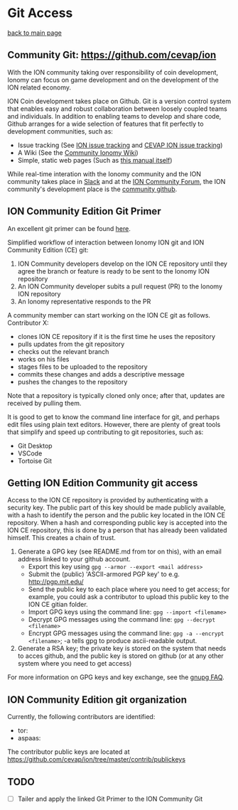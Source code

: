 # Git Access

[back to main page](README.md)

## Community Git: https://github.com/cevap/ion

With the ION community taking over responsibility of coin development, Ionomy can focus on game development and on the development of the ION related economy.

ION Coin development takes place on Github. Git is a version control system that enables easy and robust collaboration between loosely coupled teams and individuals. 
In addition to enabling teams to develop and share code, Github arranges for a wide selection of features that fit perfectly to development communities, such as:
- Issue tracking (See [ION issue tracking](https://github.com/ionomy/ion/issues) and [CEVAP ION issue tracking](https://github.com/cevap/ion/issues))
- A Wiki (See the [Community Ionomy Wiki](https://github.com/cevap/ion/wiki))
- Simple, static web pages (Such as [this manual itself](https://cevap.github.io/doc/))

While real-time interation with the Ionomy community and the ION community takes place in [Slack](https://ionomy.slack.com/) and at the [ION Community Forum](https://ion.community/), the ION community's development place is the [community github](https://github.com/cevap/ion).

## ION Community Edition Git Primer

An excellent git primer can be found [here](https://dont-be-afraid-to-commit.readthedocs.io/en/latest/).

Simplified workflow of interaction between Ionomy ION git and ION Community Edition (CE) git:
1. ION Community developers develop on the ION CE repository until they agree the branch or feature is ready to be sent to the Ionomy ION repository
2. An ION Community developer subits a pull request (PR) to the Ionomy ION repository
3. An Ionomy representative responds to the PR

A community member can start working on the ION CE git as follows. Contributor X:
- clones ION CE repository if it is the first time he uses the repository
- pulls updates from the git repository
- checks out the relevant branch
- works on his files
- stages files to be uploaded to the repository
- commits these changes and adds a descriptive message
- pushes the changes to the repository

Note that a repository is typically cloned only once; after that, updates are received by pulling them.

It is good to get to know the command line interface for git, and perhaps edit files using plain text editors. However, there are plenty of great tools that simplify and speed up contributing to git repositories, such as:
- Git Desktop
- VSCode
- Tortoise Git

## Getting ION Edition Community git access

Access to the ION CE repository is provided by authenticating with a security key. 
The public part of this key should be made publicly available, with a hash to identify the person and the public key located in the ION CE repository. When a hash and corresponding public key is accepted into the ION CE repository, this is done by a person that has already been validated himself. This creates a chain of trust.

1. Generate a GPG key (see README.md from tor on this), with an email address linked to your github account. 
    - Export this key using `gpg --armor --export <mail address>`
    - Submit the (public) 'ASCII-armored PGP key' to e.g. http://pgp.mit.edu/
    - Send the public key to each place where you need to get access; for example, you could ask a contributor to upload this public key to the ION CE gitian folder.
    - Import GPG keys using the command line: `gpg --import <filemame>`
    - Decrypt GPG messages using the command line: `gpg --decrypt <filename>`
    - Encrypt GPG messages using the command line: `gpg -a --encrypt <filename>`; -a tells gpg to produce ascii-readable output.
2. Generate a RSA key; the private key is stored on the system that needs to acces github, and the public key is stored on github (or at any other system where you need to get access)

For more information on GPG keys and key exchange, see the [gnupg FAQ](https://www.gnupg.org/gph/en/manual/x56.html).

## ION Community Edition git organization

Currently, the following contributors are identified:
- tor: <link to public key>
- aspaas: <link to public key>

The contributor public keys are located at https://github.com/cevap/ion/tree/master/contrib/publickeys

## TODO
- [ ] Tailer and apply the linked Git Primer to the ION Community Git